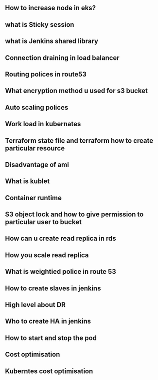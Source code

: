 ## How to increase node in eks?
## what is Sticky session
## what is Jenkins shared library
## Connection draining in load balancer
## Routing polices in route53

## What encryption method u used for s3 bucket

## Auto scaling polices

## Work load in kubernates

## Terraform state file and terraform how to create particular resource

## Disadvantage of ami

## What is kublet

## Container runtime

## S3 object lock and how to give permission to particular user to bucket

## How can u create read replica in rds

## How you scale read replica

## What is weightied police in route 53

## How to create slaves in jenkins

## High level about DR

## Who to create HA in jenkins

## How to start and stop the pod

## Cost optimisation

## Kuberntes cost optimisation
